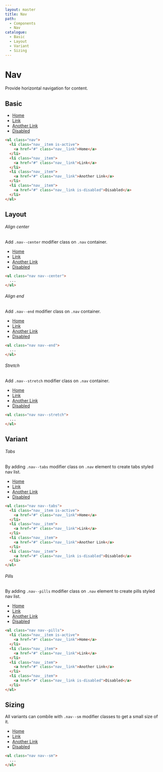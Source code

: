 ```yaml
---
layout: master
title: Nav
path:
  - Components
  - Nav
catalogue:
  - Basic
  - Layout
  - Variant
  - Sizing
---
```


# Nav

Provide horizontal navigation for content.

## Basic

<section class="snippet">
  <div class="snippet__preview">
    <ul class="nav">
      <li class="nav__item is-active">
        <a href="#" class="nav__link">Home</a>
      </li>
      <li class="nav__item">
        <a href="#" class="nav__link">Link</a>
      </li>
      <li class="nav__item">
        <a href="#" class="nav__link">Another Link</a>
      </li>
      <li class="nav__item">
        <a href="#" class="nav__link is-disabled">Disabled</a>
      </li>
    </ul>
  </div>
  <div class="snippet__source">

```html
<ul class="nav">
  <li class="nav__item is-active">
    <a href="#" class="nav__link">Home</a>
  </li>
  <li class="nav__item">
    <a href="#" class="nav__link">Link</a>
  </li>
  <li class="nav__item">
    <a href="#" class="nav__link">Another Link</a>
  </li>
  <li class="nav__item">
    <a href="#" class="nav__link is-disabled">Disabled</a>
  </li>
</ul>
```

  </div>
</section>

## Layout

###### Align center

Add `.nav--center` modifier class on `.nav` container.

<section class="snippet">
  <div class="snippet__preview">
    <ul class="nav nav--center">
      <li class="nav__item is-active">
        <a href="#" class="nav__link">Home</a>
      </li>
      <li class="nav__item">
        <a href="#" class="nav__link">Link</a>
      </li>
      <li class="nav__item">
        <a href="#" class="nav__link">Another Link</a>
      </li>
      <li class="nav__item">
        <a href="#" class="nav__link is-disabled">Disabled</a>
      </li>
    </ul>
  </div>
  <div class="snippet__source">

```html
<ul class="nav nav--center">
  ...
</ul>
```

  </div>
</section>

###### Align end

Add `.nav--end` modifier class on `.nav` container.

<section class="snippet">
  <div class="snippet__preview">
    <ul class="nav nav--end">
      <li class="nav__item is-active">
        <a href="#" class="nav__link">Home</a>
      </li>
      <li class="nav__item">
        <a href="#" class="nav__link">Link</a>
      </li>
      <li class="nav__item">
        <a href="#" class="nav__link">Another Link</a>
      </li>
      <li class="nav__item">
        <a href="#" class="nav__link is-disabled">Disabled</a>
      </li>
    </ul>
  </div>
  <div class="snippet__source">

```html
<ul class="nav nav--end">
  ...
</ul>
```

  </div>
</section>

###### Stretch

Add `.nav--stretch` modifier class on `.nav` container.

<section class="snippet">
  <div class="snippet__preview">
    <ul class="nav nav--stretch">
      <li class="nav__item is-active">
        <a href="#" class="nav__link">Home</a>
      </li>
      <li class="nav__item">
        <a href="#" class="nav__link">Link</a>
      </li>
      <li class="nav__item">
        <a href="#" class="nav__link">Another Link</a>
      </li>
      <li class="nav__item">
        <a href="#" class="nav__link is-disabled">Disabled</a>
      </li>
    </ul>
  </div>
  <div class="snippet__source">

```html
<ul class="nav nav--stretch">
  ...
</ul>
```

  </div>
</section>

## Variant

###### Tabs

By adding `.nav--tabs` modifier class on `.nav` element to create tabs styled nav list.

<section class="snippet">
  <div class="snippet__preview">
    <ul class="nav nav--tabs">
      <li class="nav__item is-active">
        <a href="#" class="nav__link">Home</a>
      </li>
      <li class="nav__item">
        <a href="#" class="nav__link">Link</a>
      </li>
      <li class="nav__item">
        <a href="#" class="nav__link">Another Link</a>
      </li>
      <li class="nav__item">
        <a href="#" class="nav__link is-disabled">Disabled</a>
      </li>
    </ul>
  </div>
  <div class="snippet__source">

```html
<ul class="nav nav--tabs">
  <li class="nav__item is-active">
    <a href="#" class="nav__link">Home</a>
  </li>
  <li class="nav__item">
    <a href="#" class="nav__link">Link</a>
  </li>
  <li class="nav__item">
    <a href="#" class="nav__link">Another Link</a>
  </li>
  <li class="nav__item">
    <a href="#" class="nav__link is-disabled">Disabled</a>
  </li>
</ul>
```

  </div>
</section>

###### Pills

By adding `.nav--pills` modifier class on `.nav` element to create pills styled nav list.

<section class="snippet">
  <div class="snippet__preview">
    <ul class="nav nav--pills">
      <li class="nav__item is-active">
        <a href="#" class="nav__link">Home</a>
      </li>
      <li class="nav__item">
        <a href="#" class="nav__link">Link</a>
      </li>
      <li class="nav__item">
        <a href="#" class="nav__link">Another Link</a>
      </li>
      <li class="nav__item">
        <a href="#" class="nav__link is-disabled">Disabled</a>
      </li>
    </ul>
  </div>
  <div class="snippet__source">

```html
<ul class="nav nav--pills">
  <li class="nav__item is-active">
    <a href="#" class="nav__link">Home</a>
  </li>
  <li class="nav__item">
    <a href="#" class="nav__link">Link</a>
  </li>
  <li class="nav__item">
    <a href="#" class="nav__link">Another Link</a>
  </li>
  <li class="nav__item">
    <a href="#" class="nav__link is-disabled">Disabled</a>
  </li>
</ul>
```

  </div>
</section>

## Sizing

All variants can combile with `.nav--sm` modifier classes to get a small size of it.

<section class="snippet">
  <div class="snippet__preview">
    <ul class="nav nav--sm">
      <li class="nav__item">
        <a href="#" class="nav__link">Home</a>
      </li>
      <li class="nav__item">
        <a href="#" class="nav__link">Link</a>
      </li>
      <li class="nav__item">
        <a href="#" class="nav__link">Another Link</a>
      </li>
      <li class="nav__item">
        <a href="#" class="nav__link is-disabled">Disabled</a>
      </li>
    </ul>
  </div>
  <div class="snippet__source">

```html
<ul class="nav nav--sm">
  ...
</ul>
```

  </div>
</section>

